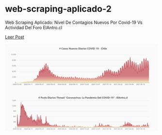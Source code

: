 # web-scraping-aplicado-2
 Web Scraping Aplicado:  Nivel De Contagios Nuevos Por Covid-19 Vs Actividad Del Foro ElAntro.cl

[Leer Post](https://postcode-x.web.app/posts/web-scraping-aplicado-comparando-nivel-contagios-covid-actividad-foro-antrocl)

![alt-text](https://github.com/postcode-x/web-scraping-aplicado-2/blob/main/screenshot.png)
